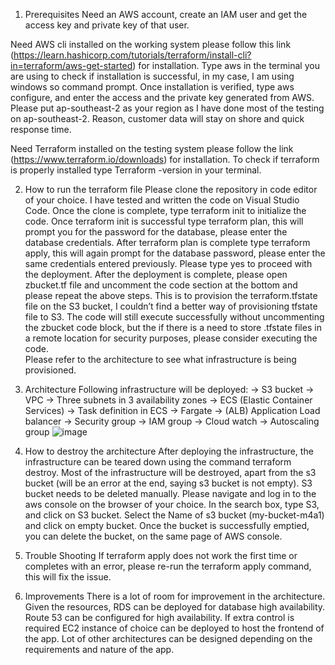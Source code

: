 1.  Prerequisites
Need an AWS account, create an IAM user and get the access key and private key of that user. 

Need AWS cli installed on the working system please follow this link (https://learn.hashicorp.com/tutorials/terraform/install-cli?in=terraform/aws-get-started) for installation. 
Type aws in the terminal you are using to check if installation is successful, in my case, I am using windows so command prompt. Once installation is verified, type aws configure, and enter the access and the private key generated from AWS. Please put ap-southeast-2 as your region as I have done most of the testing on ap-southeast-2. Reason, customer data will stay on shore and quick response time. 

Need Terraform installed on the testing system please follow the link (https://www.terraform.io/downloads) for installation. To check if terraform is properly installed type Terraform -version in your terminal. 

2.  How to run the terraform file
Please clone the repository in code editor of your choice. I have tested and written the code on Visual Studio Code. 
Once the clone is complete, type terraform init to initialize the code. Once terraform init is successful type terraform plan, this will prompt you for the password for the database, please enter the database credentials.  After terraform plan is complete type terraform apply, this will again prompt for the database password, please enter the same credentials entered previously. Please type yes to proceed with the deployment. 
After the deployment is complete, please open zbucket.tf file and uncomment the code section at the bottom and please repeat the above steps. This is to provision the terraform.tfstate file on the S3 bucket, I couldn’t find a better way of provisioning tfstate file to S3. The code will still execute successfully without uncommenting the zbucket code block, but the if there is a need to store .tfstate files in a remote location for security purposes, please consider executing the code.  
Please refer to the architecture to see what infrastructure is being provisioned. 

3.  Architecture
    Following infrastructure will be deployed:
    ->  S3 bucket
    ->  VPC
    ->  Three subnets in 3 availability zones
    ->  ECS (Elastic Container Services)
    ->  Task definition in ECS
    ->  Fargate
    ->  (ALB) Application Load balancer
    ->  Security group
    ->  IAM group
    ->  Cloud watch
    ->  Autoscaling group
![image](https://user-images.githubusercontent.com/52432393/180317456-b3374833-9f75-456a-8117-89aab9f8f8d5.png)

4.  How to destroy the architecture
After deploying the infrastructure, the infrastructure can be teared down using the command terraform destroy. 
Most of the infrastructure will be destroyed, apart from the s3 bucket (will be an error at the end, saying s3 bucket is not empty). S3 bucket needs to be deleted manually. Please navigate and log in to the aws console on the browser of your choice. In the search box, type S3, and click on S3 bucket. Select the Name of s3 bucket (my-bucket-m4a1) and click on empty bucket. Once the bucket is successfully emptied, you can delete the bucket, on the same page of AWS console.  

5. Trouble Shooting
If terraform apply does not work the first time or completes with an error, please re-run the terraform apply command, this will fix the issue. 


6. Improvements 
There is a lot of room for improvement in the architecture. Given the resources, RDS can be deployed for database high availability. Route 53 can be configured for high availability. If extra control is required EC2 instance of choice can be deployed to host the frontend of the app. Lot of other architectures can be designed depending on the requirements and nature of the app.
 